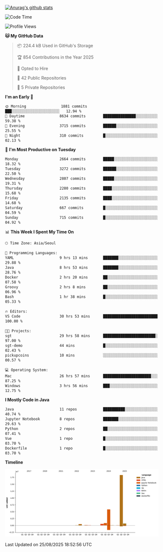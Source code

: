 [![Anurag's github stats](https://github-readme-stats.vercel.app/api?username=hajubal)](https://github.com/anuraghazra/github-readme-stats)

<!--START_SECTION:waka-->
![Code Time](http://img.shields.io/badge/Code%20Time-722%20hrs%203%20mins-blue)

![Profile Views](http://img.shields.io/badge/Profile%20Views-0-blue)

**🐱 My GitHub Data** 

> 📦 224.4 kB Used in GitHub's Storage 
 > 
> 🏆 854 Contributions in the Year 2025
 > 
> 💼 Opted to Hire
 > 
> 📜 42 Public Repositories 
 > 
> 🔑 5 Private Repositories 
 > 
**I'm an Early 🐤** 

```text
🌞 Morning                1881 commits        ███░░░░░░░░░░░░░░░░░░░░░░   12.94 % 
🌆 Daytime                8634 commits        ███████████████░░░░░░░░░░   59.38 % 
🌃 Evening                3715 commits        ██████░░░░░░░░░░░░░░░░░░░   25.55 % 
🌙 Night                  310 commits         █░░░░░░░░░░░░░░░░░░░░░░░░   02.13 % 
```
📅 **I'm Most Productive on Tuesday** 

```text
Monday                   2664 commits        █████░░░░░░░░░░░░░░░░░░░░   18.32 % 
Tuesday                  3272 commits        ██████░░░░░░░░░░░░░░░░░░░   22.50 % 
Wednesday                2807 commits        █████░░░░░░░░░░░░░░░░░░░░   19.31 % 
Thursday                 2280 commits        ████░░░░░░░░░░░░░░░░░░░░░   15.68 % 
Friday                   2135 commits        ████░░░░░░░░░░░░░░░░░░░░░   14.68 % 
Saturday                 667 commits         █░░░░░░░░░░░░░░░░░░░░░░░░   04.59 % 
Sunday                   715 commits         █░░░░░░░░░░░░░░░░░░░░░░░░   04.92 % 
```


📊 **This Week I Spent My Time On** 

```text
🕑︎ Time Zone: Asia/Seoul

💬 Programming Languages: 
YAML                     9 hrs 13 mins       ███████░░░░░░░░░░░░░░░░░░   29.88 % 
Java                     8 hrs 53 mins       ███████░░░░░░░░░░░░░░░░░░   28.76 % 
Docker                   2 hrs 20 mins       ██░░░░░░░░░░░░░░░░░░░░░░░   07.58 % 
Groovy                   2 hrs 8 mins        ██░░░░░░░░░░░░░░░░░░░░░░░   06.96 % 
Bash                     1 hr 38 mins        █░░░░░░░░░░░░░░░░░░░░░░░░   05.33 % 

🔥 Editors: 
VS Code                  30 hrs 53 mins      █████████████████████████   100.00 % 

🐱‍💻 Projects: 
sgt                      29 hrs 58 mins      ████████████████████████░   97.00 % 
sgt-demo                 44 mins             █░░░░░░░░░░░░░░░░░░░░░░░░   02.43 % 
pickupcoins              10 mins             ░░░░░░░░░░░░░░░░░░░░░░░░░   00.57 % 

💻 Operating System: 
Mac                      26 hrs 57 mins      ██████████████████████░░░   87.25 % 
Windows                  3 hrs 56 mins       ███░░░░░░░░░░░░░░░░░░░░░░   12.75 % 
```

**I Mostly Code in Java** 

```text
Java                     11 repos            ██████████░░░░░░░░░░░░░░░   40.74 % 
Jupyter Notebook         8 repos             ███████░░░░░░░░░░░░░░░░░░   29.63 % 
Python                   2 repos             ██░░░░░░░░░░░░░░░░░░░░░░░   07.41 % 
Vue                      1 repo              █░░░░░░░░░░░░░░░░░░░░░░░░   03.70 % 
Dockerfile               1 repo              █░░░░░░░░░░░░░░░░░░░░░░░░   03.70 % 
```



**Timeline**

![Lines of Code chart](https://raw.githubusercontent.com/hajubal/hajubal/main/assets/bar_graph.png)


 Last Updated on 25/08/2025 18:52:56 UTC
<!--END_SECTION:waka-->